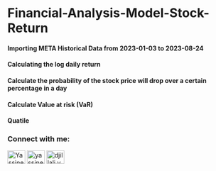 # Financial-Analysis-Model-Stock-Return

<h4>Importing META Historical Data from 2023-01-03 to 2023-08-24</h4>
<h4>Calculating the log daily return</h4>
<h4>Calculate the probability of the stock price will drop over a certain percentage in a day</h4>
<h4>Calculate Value at risk (VaR)</h4>
<h4>Quatile</h4>

<h3 align="left">Connect with me:</h3>
<p align="left">
<a href="https://twitter.com/YassineDjillali" target="blank"><img align="center" src="https://raw.githubusercontent.com/rahuldkjain/github-profile-readme-generator/master/src/images/icons/Social/twitter.svg" alt="YassineDjillali" height="30" width="40" /></a>
<a href="https://linkedin.com/in/yassine-djillali" target="blank"><img align="center" src="https://raw.githubusercontent.com/rahuldkjain/github-profile-readme-generator/master/src/images/icons/Social/linked-in-alt.svg" alt="yassine-djillali" height="30" width="40" /></a>
<a href="https://fb.com/djillali.yassine" target="blank"><img align="center" src="https://raw.githubusercontent.com/rahuldkjain/github-profile-readme-generator/master/src/images/icons/Social/facebook.svg" alt="djillali.yassine" height="30" width="40" /></a>
</p>
